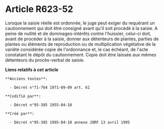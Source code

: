 # Article R623-52

Lorsque la saisie réelle est ordonnée, le juge peut exiger du requérant un cautionnement qui doit être consigné avant qu'il
soit procédé à la saisie. A peine de nullité et de dommages-intérêts contre l'huissier, celui-ci doit, avant de procéder à la
saisie, donner aux détenteurs de plantes, parties de plantes ou éléments de reproduction ou de multiplication végétative de
la variété considérée copie de l'ordonnance et, le cas échéant, de l'acte constatant le dépôt du cautionnement. Copie doit
être laissée aux mêmes détenteurs du procès-verbal de saisie.

**Liens relatifs à cet article**

	**Anciens textes**:

	  - Décret n°71-764 1971-09-09 art. 61

	**Codifié par**:

	  - Décret n°95-385 1955-04-10

	**Créé par**:

	  - Décret n°95-385 1995-04-10 annexe JORF 13 avril 1995
